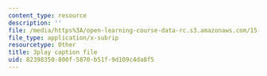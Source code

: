 ```yaml
---
content_type: resource
description: ''
file: /media/https%3A/open-learning-course-data-rc.s3.amazonaws.com/15-401-finance-theory-i-fall-2008/82398350800f5870b51f9d109c4da8f5_IwA7nVEwqto.vtt
file_type: application/x-subrip
resourcetype: Other
title: 3play caption file
uid: 82398350-800f-5870-b51f-9d109c4da8f5
---
```

